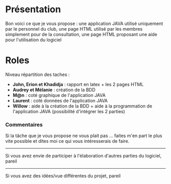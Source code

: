 # Présentation #

Bon voici ce que je vous propose : une application JAVA utilisé uniquement par le personnel du club, une page HTML utilisé par les membres simplement pour de la consultation, une page HTML proposant une aide pour l'utilisation du logiciel

# Roles #

Niveau répartition des taches :
  * **John, Erion et Khadidja** : rapport en latex + les 2 pages HTML
  * **Audrey et Mélanie** : création de la BDD
  * **M@n** : coté graphique de l'application JAVA
  * **Laurent** : coté données de l'application JAVA
  * **Willow** : aide à la création de la BDD + aide à la programmation de l'application JAVA (possibilité d'intégrer les 2 parties)

### Commentaires ###
Si la tâche que je vous propose ne vous plait pas ... faites m'en part le plus vite possible et dites moi ce qui vous intéresserais de faire.

---

Si vous avez envie de participer à l'élaboration d'autres parties du logiciel, pareil

---

Si vous avez des idées/vue différentes du projet, pareil